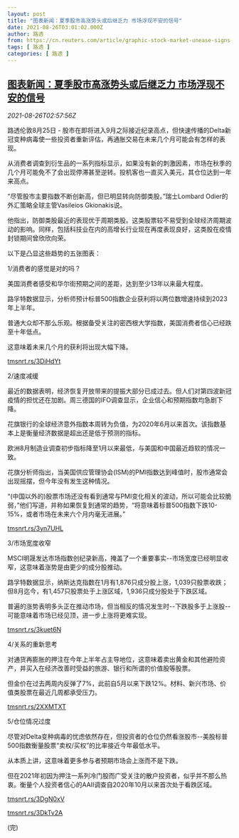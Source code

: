 ```yaml
---
layout: post
title: "图表新闻：夏季股市高涨势头或后继乏力 市场浮现不安的信号"
date: 2021-08-26T03:01:02.000Z
author: 路透
from: https://cn.reuters.com/article/graphic-stock-market-unease-signs-0826-idCNKBS2FR06J
tags: [ 路透 ]
categories: [ 路透 ]
---
```

<!--1629946862000-->
[图表新闻：夏季股市高涨势头或后继乏力 市场浮现不安的信号](https://cn.reuters.com/article/graphic-stock-market-unease-signs-0826-idCNKBS2FR06J)
------

<div>
<div><i>2021-08-26T02:57:56Z</i></div><p>路透伦敦8月25日 - 股市在即将进入9月之际接近纪录高点，但快速传播的Delta新冠变种病毒使一些投资者重新评估，再通胀交易在未来几个月可能会有怎样的表现。</p><p>从消费者调查到衍生品的一系列指标显示，如果没有新的刺激因素，市场在秋季的几个月可能免不了会出现停滞甚至逆转。投机客也一直买入美元，其仓位达到一年来高点。</p><p>“尽管股市主要指数不断创新高，但已明显转向防御类股。”瑞士Lombard Odier的外汇策略全球主管Vasileios Gkionakis说。</p><p>他指出，防御类股最近的表现优于周期类股。这类股票较不易受到全球经济周期波动的影响。同样，包括科技业在内的高增长行业现在再度表现良好，这类股在疫情封锁期间曾欣欣向荣。</p><p>以下是凸显这些趋势的五张图表：</p><p>1/消费者的感觉是对的吗？</p><p>美国消费者感受和华尔街预期之间的差距，达到至少13年以来最大程度。</p><p>路孚特数据显示，分析师预计标普500指数企业获利将以两位数增速持续到2023年上半年。</p><p>普通大众却不那么乐观。根据备受关注的密西根大学指数，美国消费者信心已经跌至十年低点。</p><p>这意味着未来几个月的获利将出现大幅下降。</p><p><a href="https://tmsnrt.rs/3DiHdYt">tmsnrt.rs/3DiHdYt</a></p><p>2/速度减缓</p><p>最近的数据表明，经济恢复开放带来的提振大部分已成过去。但人们对第四波新冠疫情的担忧还在加剧。周三德国的IFO调查显示，企业信心和预期指数均急剧下降。</p><p>花旗银行的全球经济意外指数本周转为负值，为2020年6月以来首次。该指数基本上是衡量经济数据是超出还是低于预测的指标。</p><p>欧洲8月制造业调查初步指标降至1月以来最低，与美国和中国最近趋软的情况一致。</p><p>花旗分析师指出，当美国供应管理协会(ISM)的PMI指数达到峰值时，股市通常会出现摇摆，但今年没有发生这种情况。</p><p>“(中国以外的)股票市场还没有看到通常与PMI变化相关的波动，所以可能会比较脆弱，”他们写道，并称如果恢复到通常的趋势，“将意味着标普500指数下跌10-15%，或者市场在未来六个月内毫无进展。”</p><p><a href="https://tmsnrt.rs/3yn7UHL">tmsnrt.rs/3yn7UHL</a></p><p>3/市场宽度收窄</p><p>MSCI明晟发达市场指数创纪录新高，掩盖了一个重要事实--市场宽度已经明显收窄，这意味着涨势是由更少的成分股推动。</p><p>路孚特数据显示，纳斯达克指数在1月有1,876只成分股上涨，1,039只股票收跌；但8月迄今，有1,457只股票处于上涨区域，1,936只成分股处于下跌区域。</p><p>普遍的涨势表明多头正在推动市场，但当相反的情况发生时--下跌股多于上涨股--可能意味着市场已经见顶，进一步上涨将更难实现。</p><p><a href="https://tmsnrt.rs/3kuet6N">tmsnrt.rs/3kuet6N</a></p><p>4/关系的重新思考</p><p>对通货再膨胀的押注在今年上半年占主导地位，这意味着卖出黄金和其他避险资产，并买入在经济改善时受益的旅游、银行和所谓的价值股等股票。</p><p>但金价在过去两周内反弹了7%，此前自5月以来下跌12%。材料、新兴市场、价值类股票在最近几周都承受压力。</p><p><a href="https://tmsnrt.rs/2XXMTXT">tmsnrt.rs/2XXMTXT</a></p><p>5/仓位情况过度</p><p>尽管对Delta变种病毒的忧虑依然存在，但投资者的仓位仍然看涨股市--美股标普500指数衡量股票“卖权/买权”的比率接近今年最低水平。</p><p>从本质上讲，这意味着更多参与者预期市场会上涨而不是下跌。</p><p>但在2021年初因为押注一系列冷门股而广受关注的散户投资者，似乎并不那么热衷。衡量个人投资者信心的AAII调查自2020年10月以来首次处于看跌区域。</p><p><a href="https://tmsnrt.rs/3DgN0xV">tmsnrt.rs/3DgN0xV</a></p><p><a href="https://tmsnrt.rs/3DkTv2A">tmsnrt.rs/3DkTv2A</a></p><p>(完)</p>
</div>
